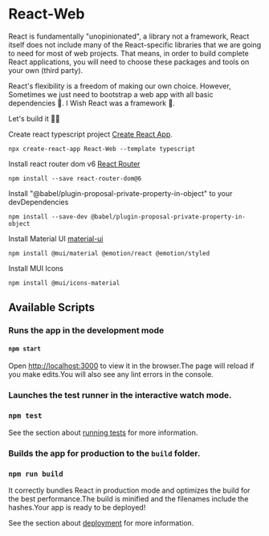 # React-Web

React is fundamentally "unopinionated", a library not a framework, React itself does not include many of the React-specific libraries that we are going to need for most of web projects. That means, in order to build complete React applications, you will need to choose these packages and tools on your own (third party).

React's flexibility is a freedom of making our own choice. However, Sometimes we just need to bootstrap a web app with all basic dependencies 🤝. I Wish React was a framework 🫣. 

Let's build it 👨‍🔧


Create react typescript project [Create React App](https://github.com/facebook/create-react-app).

    npx create-react-app React-Web --template typescript


Install react router dom v6 [React Router](https://reactrouter.com/en/main/start/overview)

    npm install --save react-router-dom@6

Install "@babel/plugin-proposal-private-property-in-object" to
your devDependencies

    npm install --save-dev @babel/plugin-proposal-private-property-in-object
        
Install Material UI [material-ui](https://mui.com/material-ui/)

    npm install @mui/material @emotion/react @emotion/styled

Install MUI Icons 

    npm install @mui/icons-material   


## Available Scripts

### Runs the app in the development mode

#### `npm start`

Open [http://localhost:3000](http://localhost:3000) to view it in the browser.The page will reload if you make edits.You will also see any lint errors in the console.

### Launches the test runner in the interactive watch mode.

### `npm test`
See the section about [running tests](https://facebook.github.io/create-react-app/docs/running-tests) for more information.


### Builds the app for production to the `build` folder.

### `npm run build`

It correctly bundles React in production mode and optimizes the build for the best performance.The build is minified and the filenames include the hashes.Your app is ready to be deployed!

See the section about [deployment](https://facebook.github.io/create-react-app/docs/deployment) for more information.


